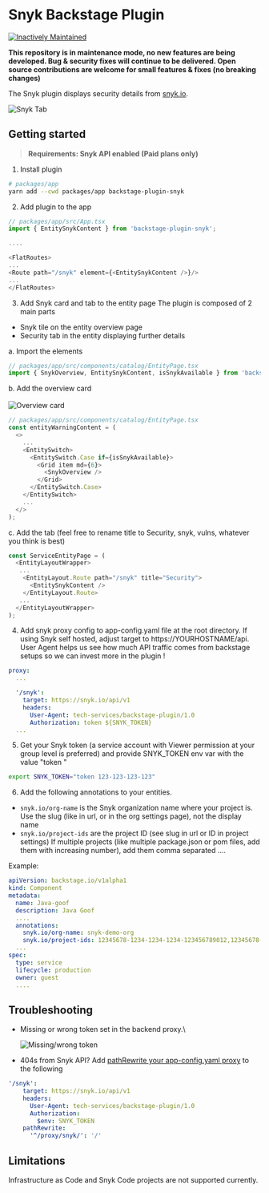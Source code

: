 # Snyk Backstage Plugin
[![Inactively Maintained](https://img.shields.io/badge/Maintenance%20Level-Inactively%20Maintained-yellowgreen.svg)](https://gist.github.com/cheerfulstoic/d107229326a01ff0f333a1d3476e068d)


**This repository is in maintenance mode, no new features are being developed. Bug & security fixes will continue to be delivered. Open source contributions are welcome for small features & fixes (no breaking changes)**

The Snyk plugin displays security details from [snyk.io](https://snyk.io/).

![Snyk Tab](https://storage.googleapis.com/snyk-technical-services.appspot.com/backstage-screenshots/backstage-snyk-plugin-tab.png)

## Getting started

> **Requirements: Snyk API enabled (Paid plans only)**

1. Install plugin
```bash
# packages/app
yarn add --cwd packages/app backstage-plugin-snyk
```

2. Add plugin to the app
```typescript
// packages/app/src/App.tsx
import { EntitySnykContent } from 'backstage-plugin-snyk';

....

<FlatRoutes>
...
<Route path="/snyk" element={<EntitySnykContent />}/>
...
</FlatRoutes>

```

3. Add Snyk card and tab to the entity page
The plugin is composed of 2 main parts
- Snyk tile on the entity overview page
- Security tab in the entity displaying further details

a. Import the elements
```typescript
// packages/app/src/components/catalog/EntityPage.tsx
import { SnykOverview, EntitySnykContent, isSnykAvailable } from 'backstage-plugin-snyk';
```

b. Add the overview card\
\
![Overview card](https://storage.googleapis.com/snyk-technical-services.appspot.com/backstage-screenshots/backstage-plugin-overview-card.png)

```typescript
// packages/app/src/components/catalog/EntityPage.tsx
const entityWarningContent = (
  <>
    ...
    <EntitySwitch>
      <EntitySwitch.Case if={isSnykAvailable}>
        <Grid item md={6}>
          <SnykOverview />
        </Grid>
      </EntitySwitch.Case>
    </EntitySwitch>
    ...
  </>
);
```

c. Add the tab (feel free to rename title to Security, snyk, vulns, whatever you think is best)
```typescript
const ServiceEntityPage = (
  <EntityLayoutWrapper>
   ...
    <EntityLayout.Route path="/snyk" title="Security">
      <EntitySnykContent />
    </EntityLayout.Route>
   ...
  </EntityLayoutWrapper>
);
```

4. Add snyk proxy config to app-config.yaml file at the root directory. If using Snyk self hosted, adjust target to https://YOURHOSTNAME/api. User Agent helps us see how much API traffic comes from backstage setups so we can invest more in the plugin !
```yaml
proxy:
  ...

  '/snyk':
    target: https://snyk.io/api/v1
    headers:
      User-Agent: tech-services/backstage-plugin/1.0
      Authorization: token ${SNYK_TOKEN}
  ...
```

5. Get your Snyk token (a service account with Viewer permission at your group level is preferred) and provide SNYK_TOKEN env var with the value "token <YOURTOKEN>"
```bash
export SNYK_TOKEN="token 123-123-123-123"
```

6. Add the following annotations to your entities.
- `snyk.io/org-name` is the Snyk organization name where your project is. Use the slug (like in url, or in the org settings page), not the display name
- `snyk.io/project-ids` are the project ID (see slug in url or ID in project settings)
If multiple projects (like multiple package.json or pom files, add them with increasing number), add them comma separated
....


Example:
```yaml
apiVersion: backstage.io/v1alpha1
kind: Component
metadata:
  name: Java-goof
  description: Java Goof
  ....
  annotations:
    snyk.io/org-name: snyk-demo-org
    snyk.io/project-ids: 12345678-1234-1234-1234-123456789012,12345678-1234-1234-1234-123456789013,12345678-1234-1234-1234-123456789014
  ...
spec:
  type: service
  lifecycle: production
  owner: guest
  ....
```


## Troubleshooting

- Missing or wrong token set in the backend proxy.\

    ![Missing/wrong token](https://storage.googleapis.com/snyk-technical-services.appspot.com/backstage-screenshots/backstage_card_error_wrong_or_missing_token.png)


- 404s from Snyk API? Add [pathRewrite your app-config.yaml proxy](https://github.com/snyk-tech-services/backstage-plugin-snyk/issues/11) to the following
```yaml
'/snyk':
    target: https://snyk.io/api/v1
    headers:
      User-Agent: tech-services/backstage-plugin/1.0
      Authorization:
        $env: SNYK_TOKEN
    pathRewrite:
      '^/proxy/snyk/': '/'
```

## Limitations

Infrastructure as Code and Snyk Code projects are not supported currently.
